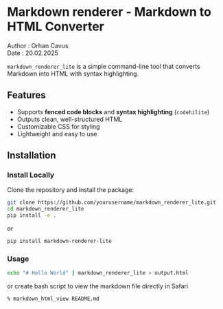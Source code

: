 # Markdown renderer - Markdown to HTML Converter

Author : Orhan Cavus  
Date   : 20.02.2025  

`markdown_renderer_lite` is a simple command-line tool that converts Markdown into HTML with syntax highlighting.

## Features

- Supports **fenced code blocks** and **syntax highlighting** (`codehilite`)
- Outputs clean, well-structured HTML
- Customizable CSS for styling
- Lightweight and easy to use

## Installation

### Install Locally

Clone the repository and install the package:

```sh
git clone https://github.com/yourusername/markdown_renderer_lite.git
cd markdown_renderer_lite
pip install -e .
```

or

```sh
pip install markdown-renderer-lite
```

### Usage

```sh
echo "# Hello World" | markdown_renderer_lite > output.html
```

or create bash script to view the markdown file directly in Safari

```sh
% markdown_html_view README.md
```
